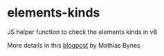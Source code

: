 # elements-kinds

JS helper function to check the elements kinds in v8

More details in this [blogpost](https://v8project.blogspot.de/2017/09/elements-kinds-in-v8.html) by Mathias Bynes
